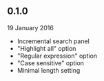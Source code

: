 
## 0.1.0
19 January 2016

* Incremental search panel
* "Highlight all" option
* "Regular expression" option
* "Case sensitive" option
* Minimal length setting
